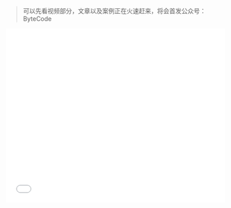 > 可以先看视频部分，文章以及案例正在火速赶来，将会首发公众号：ByteCode

<iframe src="//player.bilibili.com/player.html?aid=797550026&bvid=BV1qy4y1r7nk&cid=248454191&page=1" scrolling="no" border="0" frameborder="no" framespacing="0" allowfullscreen="true" width=100% height=400px'/>

